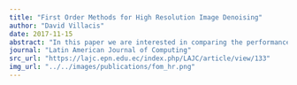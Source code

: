 ```yaml
---
title: "First Order Methods for High Resolution Image Denoising"
author: "David Villacis"
date: 2017-11-15
abstract: "In this paper we are interested in comparing the performance of some of the most relevant first order non-smooth optimization methods applied to the Rudin, Osher and Fatemi (ROF) Image Denoising Model and a Primal-Dual Chambolle-Pock Image Denoising Model. Because of the properties of the resulting numerical schemes it is possible to handle these computations pixelwise, allowing implementations based on parallel paradigms which are helpful in the context of high resolution imaging."
journal: "Latin American Journal of Computing"
src_url: "https://lajc.epn.edu.ec/index.php/LAJC/article/view/133"
img_url: "../../images/publications/fom_hr.png"
---
```


